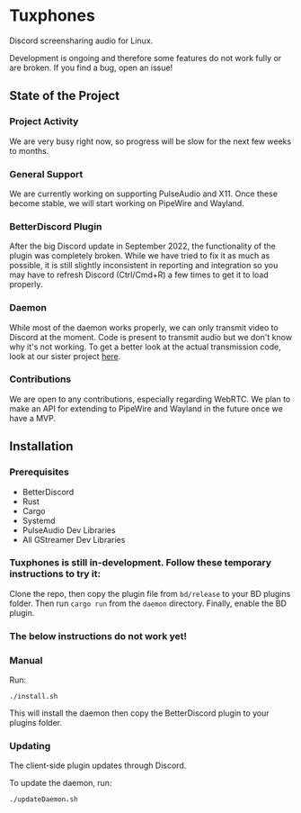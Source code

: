 # Tuxphones

Discord screensharing audio for Linux.

Development is ongoing and therefore some features do not work fully or are broken. If you find a bug, open an issue!

## State of the Project
### Project Activity
We are very busy right now, so progress will be slow for the next few weeks to months.

### General Support
We are currently working on supporting PulseAudio and X11. Once these become stable, we will start working on PipeWire and Wayland.

### BetterDiscord Plugin
After the big Discord update in September 2022, the functionality of the plugin was completely broken. While we have tried to fix it as much as possible, it is still slightly inconsistent in reporting and integration so you may have to refresh Discord (Ctrl/Cmd+R) a few times to get it to load properly.

### Daemon
While most of the daemon works properly, we can only transmit video to Discord at the moment. Code is present to transmit audio but we don't know why it's not working. To get a better look at the actual transmission code, look at our sister project [here](https://github.com/ImTheSquid/gst-webrtcredux).

### Contributions
We are open to any contributions, especially regarding WebRTC. We plan to make an API for extending to PipeWire and Wayland in the future once we have a MVP.

## Installation
### Prerequisites
- BetterDiscord
- Rust
- Cargo
- Systemd
- PulseAudio Dev Libraries
- All GStreamer Dev Libraries

### Tuxphones is still in-development. Follow these temporary instructions to try it:
Clone the repo, then copy the plugin file from `bd/release` to your BD plugins folder. Then run `cargo run` from the `daemon` directory. Finally, enable the BD plugin.

### The below instructions do not work yet!
### Manual
Run:
```
./install.sh
```
This will install the daemon then copy the BetterDiscord plugin to your plugins folder.

### Updating
The client-side plugin updates through Discord. 

To update the daemon, run:
```
./updateDaemon.sh
```
